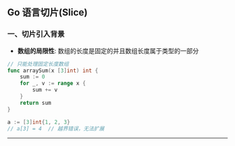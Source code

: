 ## Go 语言切片(Slice)

### 一、切片引入背景

- **数组的局限性**: 数组的长度是固定的并且数组长度属于类型的一部分
```go
// 只能处理固定长度数组
func arraySum(x [3]int) int {
    sum := 0
    for _, v := range x {
        sum += v
    }
    return sum
}

a := [3]int{1, 2, 3}
// a[3] = 4  // 越界错误，无法扩展
```

---
